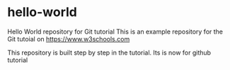 # hello-world
Hello World repository for Git tutorial
This is an example repository for the Git tutoial on https://www.w3schools.com

This repository is built step by step in the tutorial.
Its is now for github tutorial
